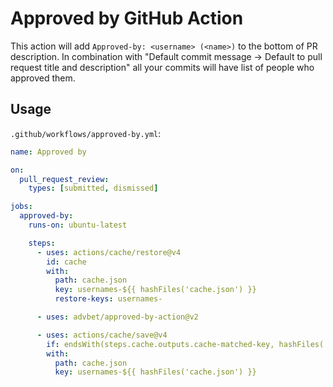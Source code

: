 # Approved by GitHub Action

This action will add `Approved-by: <username> (<name>)` to the bottom of PR description.
In combination with "Default commit message -> Default to pull request title and description" all your commits will have list of people who approved them.

## Usage

`.github/workflows/approved-by.yml`:

```yml
name: Approved by

on:
  pull_request_review:
    types: [submitted, dismissed]

jobs:
  approved-by:
    runs-on: ubuntu-latest

    steps:
      - uses: actions/cache/restore@v4
        id: cache
        with:
          path: cache.json
          key: usernames-${{ hashFiles('cache.json') }}
          restore-keys: usernames-

      - uses: advbet/approved-by-action@v2

      - uses: actions/cache/save@v4
        if: endsWith(steps.cache.outputs.cache-matched-key, hashFiles('cache.json')) == false
        with:
          path: cache.json
          key: usernames-${{ hashFiles('cache.json') }}
```
